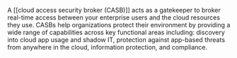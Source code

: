 A [[cloud access security broker (CASB)]] acts as a gatekeeper to broker real-time access between your enterprise users and the cloud resources they use. CASBs help organizations protect their environment by providing a wide range of capabilities across key functional areas including: discovery into cloud app usage and shadow IT, protection against app-based threats from anywhere in the cloud, information protection, and compliance.